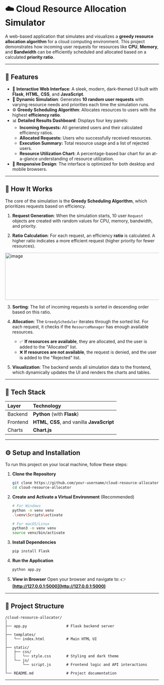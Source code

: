 # ☁️ Cloud Resource Allocation Simulator

A web-based application that simulates and visualizes a **greedy resource allocation algorithm** for a cloud computing environment. This project demonstrates how incoming user requests for resources like **CPU**, **Memory**, and **Bandwidth** can be efficiently scheduled and allocated based on a calculated **priority ratio**.

-----

## 🚀 Features

  - 🎨 **Interactive Web Interface**: A sleek, modern, dark-themed UI built with **Flask**, **HTML**, **CSS**, and **JavaScript**.
  - 🔄 **Dynamic Simulation**: Generates **10 random user requests** with varying resource needs and priorities each time the simulation runs.
  - ⚙️ **Greedy Scheduling Algorithm**: Allocates resources to users with the highest **efficiency ratio**.
  - 📊 **Detailed Results Dashboard**: Displays four key panels:
      - **Incoming Requests:** All generated users and their calculated efficiency ratios.
      - **Allocated Requests:** Users who successfully received resources.
      - **Execution Summary:** Total resource usage and a list of rejected users.
      - **Resource Utilization Chart:** A percentage-based bar chart for an at-a-glance understanding of resource utilization.
  - 📱 **Responsive Design**: The interface is optimized for both desktop and mobile browsers.

-----

## 🧩 How It Works

The core of the simulation is the **Greedy Scheduling Algorithm**, which prioritizes requests based on efficiency.

1.  **Request Generation**: When the simulation starts, 10 user `Request` objects are created with random values for CPU, memory, bandwidth, and priority.

2.  **Ratio Calculation**: For each request, an efficiency **ratio** is calculated. A higher ratio indicates a more efficient request (higher priority for fewer resources).

 <img width="811" height="154" alt="image" src="https://github.com/user-attachments/assets/fbf016b8-15ff-4f4f-b43d-703568a2d129" />

3.  **Sorting**: The list of incoming requests is sorted in descending order based on this ratio.

4.  **Allocation**: The `GreedyScheduler` iterates through the sorted list. For each request, it checks if the `ResourceManager` has enough available resources.

      - ✅ **If resources are available**, they are allocated, and the user is added to the "Allocated" list.
      - ❌ **If resources are not available**, the request is denied, and the user is added to the "Rejected" list.

5.  **Visualization**: The backend sends all simulation data to the frontend, which dynamically updates the UI and renders the charts and tables.

-----

## 🧠 Tech Stack

| Layer   | Technology                                   |
| :------ | :------------------------------------------- |
| Backend | **Python** (with **Flask**)                  |
| Frontend| **HTML**, **CSS**, and vanilla **JavaScript**|
| Charts  | **Chart.js** |

-----

## ⚙️ Setup and Installation

To run this project on your local machine, follow these steps:

1.  **Clone the Repository**

    ```bash
    git clone https://github.com/your-username/cloud-resource-allocator.git
    cd cloud-resource-allocator
    ```

2.  **Create and Activate a Virtual Environment** (Recommended)

    ```bash
    # For Windows
    python -m venv venv
    .\venv\Scripts\activate

    # For macOS/Linux
    python3 -m venv venv
    source venv/bin/activate
    ```

3.  **Install Dependencies**

    ```bash
    pip install Flask
    ```

4.  **Run the Application**

    ```bash
    python app.py
    ```

5.  **View in Browser**
    Open your browser and navigate to: 👉 **[http://127.0.0.1:5000](http://127.0.0.1:5000)**

-----

## 📁 Project Structure

```
/cloud-resource-allocator/
│
├── app.py                  # Flask backend server
│
├── templates/
│   └── index.html          # Main HTML UI
│
├── static/
│   ├── css/
│   │   └── style.css       # Styling and dark theme
│   └── js/
│       └── script.js       # Frontend logic and API interactions
│
└── README.md               # Project documentation
```

-----
